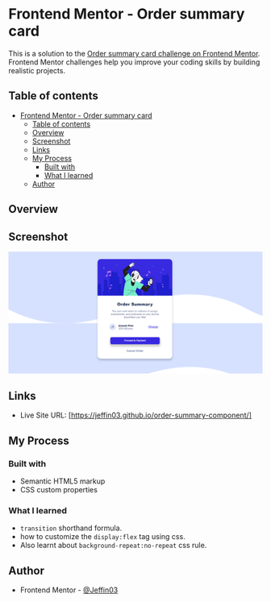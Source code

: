 # Frontend Mentor - Order summary card

This is a solution to the [Order summary card challenge on Frontend Mentor](https://www.frontendmentor.io/challenges/order-summary-component-QlPmajDUj). Frontend Mentor challenges help you improve your coding skills by building realistic projects. 

## Table of contents

- [Frontend Mentor - Order summary card](#frontend-mentor---order-summary-card)
  - [Table of contents](#table-of-contents)
  - [Overview](#overview)
  - [Screenshot](#screenshot)
  - [Links](#links)
  - [My Process](#my-process)
    - [Built with](#built-with)
    - [What I learned](#what-i-learned)
  - [Author](#author)

## Overview

## Screenshot

![Design preview for the Order summary card coding challenge](./images/Order-component.png)

## Links

- Live Site URL: [https://jeffin03.github.io/order-summary-component/]

## My Process

### Built with

- Semantic HTML5 markup
- CSS custom properties

### What I learned

- ```transition``` shorthand formula.
- how to customize the ```display:flex``` tag using css.
- Also learnt about ```background-repeat:no-repeat``` css rule.

## Author

- Frontend Mentor - [@Jeffin03](https://www.frontendmentor.io/profile/Jeffin03)
